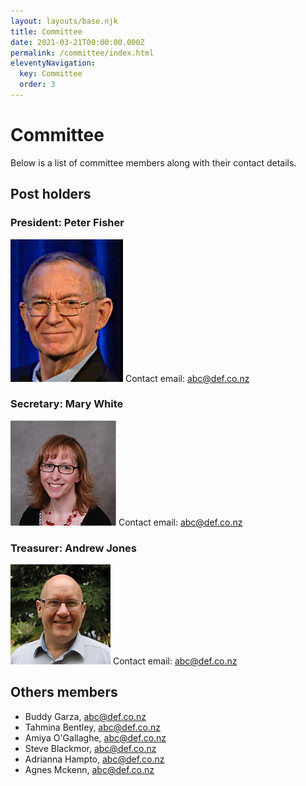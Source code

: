 ```yaml
---
layout: layouts/base.njk
title: Committee
date: 2021-03-21T00:00:00.000Z
permalink: /committee/index.html
eleventyNavigation:
  key: Committee
  order: 3
---
```


# Committee

Below is a list of committee members along with their contact details.

## Post holders
### President: Peter Fisher
![picture of Peter Fisher](/static/img/profiles/peter-fisher.jpg)
Contact email: abc@def.co.nz
### Secretary: Mary White
![picture of mary white](/static/img/profiles/woman1.jpg)
Contact email: abc@def.co.nz
### Treasurer: Andrew Jones
![picture of andrew jones](/static/img/profiles/man2.jpg)
Contact email: abc@def.co.nz

## Others members
+ Buddy Garza, abc@def.co.nz
+ Tahmina Bentley, abc@def.co.nz
+ Amiya O'Gallaghe, abc@def.co.nz
+ Steve Blackmor, abc@def.co.nz
+ Adrianna Hampto, abc@def.co.nz
+ Agnes Mckenn, abc@def.co.nz    